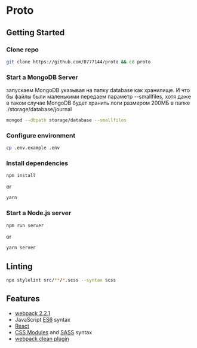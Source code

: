 # Proto

## Getting Started

### Clone repo

```bash
git clone https://github.com/0777144/proto && cd proto
```


### Start a MongoDB Server

запускаем MongoDB указывая на папку database как хранилище.
И что бы файлы были маленькими передаем параметр --smallfiles,
хотя даже в таком случае MongoDB будет хранить логи размером 200МБ
в папке ./storage/database/journal

```bash
mongod --dbpath storage/database --smallfiles
```


### Configure environment

```bash
cp .env.example .env
```


### Install dependencies

```
npm install
```

or

```bash
yarn
```


### Start a Node.js server

```bash
npm run server
```

or

```bash
yarn server
```

## Linting

```bash
npx stylelint src/**/*.scss --syntax scss
```

## Features

* [webpack 2.2.1]
* JavaScript [ES6] syntax
* [React]
* [CSS Modules] and [SASS] syntax
* [webpack clean plugin]


[webpack 2.2.1]: https://github.com/webpack/webpack/tree/v2.2.1
[ES6]: http://es6-features.org/
[React]: https://github.com/facebook/react
[CSS Modules]: https://github.com/webpack-contrib/css-loader#css-modules
[SASS]: http://sass-lang.com/guide
[webpack clean plugin]: https://github.com/johnagan/clean-webpack-plugin
